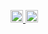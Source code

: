 <p align="left">
  <a href="https://github.com/ek1den2">
    <img height="20" src="https://komarev.com/ghpvc/?username=ek1den2" />
  </a>
  <a href="https://github.com/ek1den2">
    <img height="20" src="https://img.shields.io/twitter/follow/ek1den2?style=flat&logo=x&labelColor=%23000000" />
  </a>
</p>
